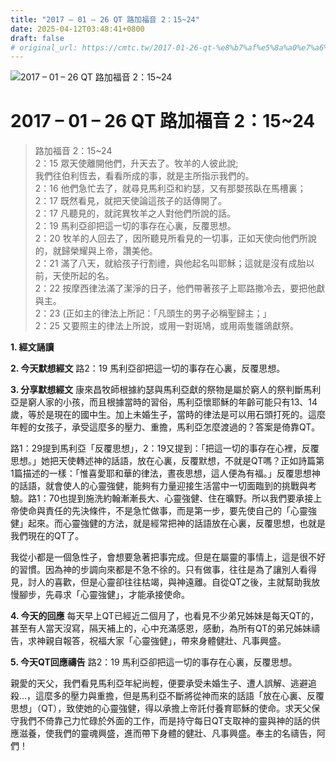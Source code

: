 ```yaml
---
title: "2017 – 01 – 26 QT 路加福音 2：15~24"
date: 2025-04-12T03:48:41+0800
draft: false
# original_url: https://cmtc.tw/2017-01-26-qt-%e8%b7%af%e5%8a%a0%e7%a6%8f%e9%9f%b3-2%ef%bc%9a1524
---
```


![2017 – 01 – 26 QT 路加福音 2：15\~24](/images/qt.jpg   "2017 – 01 – 26 QT 路加福音 2：15\~24")

# 2017 – 01 – 26 QT 路加福音 2：15\~24

> 路加福音 2：15\~24  
> 2：15 眾天使離開他們，升天去了。牧羊的人彼此說;  
> 我們往伯利恆去，看看所成的事，就是主所指示我們的。  
> 2：16 他們急忙去了，就尋見馬利亞和約瑟，又有那嬰孩臥在馬槽裏；  
> 2：17 既然看見，就把天使論這孩子的話傳開了。  
> 2：17 凡聽見的，就詫異牧羊之人對他們所說的話。  
> 2：19 馬利亞卻把這一切的事存在心裏，反覆思想。  
> 2：20 牧羊的人回去了，因所聽見所看見的一切事，正如天使向他們所說的，就歸榮耀與上帝，讚美他。  
> 2：21 滿了八天，就給孩子行割禮，與他起名叫耶穌；這就是沒有成胎以前，天使所起的名。  
> 2：22 按摩西律法滿了潔淨的日子，他們帶著孩子上耶路撒冷去，要把他獻與主。  
> 2：23 (正如主的律法上所記：「凡頭生的男子必稱聖歸主；」  
> 2：25 又要照主的律法上所說，或用一對斑鳩，或用兩隻雛鴿獻祭。

**1.  經文誦讀**

**2.  今天默想經文**
路2：19 馬利亞卻把這一切的事存在心裏，反覆思想。

**3. 分享默想經文**
康來昌牧師根據約瑟與馬利亞獻的祭物是屬於窮人的祭判斷馬利亞是窮人家的小孩，而且根據當時的習俗，馬利亞懷耶穌的年齡可能只有13、14歲，等於是現在的國中生。加上未婚生子，當時的律法是可以用石頭打死的。這麼年輕的女孩子，承受這麼多的壓力、重擔，馬利亞怎麼渡過的？答案是倚靠QT。

路1：29提到馬利亞「反覆思想」，2：19又提到：「把這一切的事存在心裡，反覆思想。」她把天使轉述神的話語，放在心裏，反覆默想，不就是QT嗎？正如詩篇第1篇描述的一樣：「惟喜愛耶和華的律法，晝夜思想，這人便為有福。」反覆思想神的話語，就會使人的心靈強健，能夠有力量迎接生活當中一切面臨到的挑戰與考驗。路1：70也提到施洗約翰漸漸長大、心靈強健、住在曠野。所以我們要承接上帝使命與責任的先決條件，不是急忙做事，而是第一步，要先使自己的「心靈強健」起來。而心靈強健的方法，就是經常把神的話語放在心裏，反覆思想，也就是我們現在的QT了。

我從小都是一個急性子，會想要急著把事完成。但是在屬靈的事情上，這是很不好的習慣。因為神的步調向來都是不急不徐的。只有做事，往往是為了讓別人看得見，討人的喜歡，但是心靈卻往往枯竭，與神遠離。自從QT之後，主就幫助我放慢腳步，先尋求「心靈強健」，才能承接使命。

**4. 今天的回應**
每天早上QT已經近二個月了，也看見不少弟兄姊妹是每天QT的，甚至有人當天沒寫，隔天補上的，心中充滿感恩，感動，為所有QT的弟兄姊妹禱告，求神親自報答，祝福大家「心靈強健」，帶來身體健壯、凡事興盛。

**5. 今天QT回應禱告**
路2：19 馬利亞卻把這一切的事存在心裏，反覆思想。

親愛的天父，我們看見馬利亞年紀尚輕，便要承受未婚生子、遭人誤解、逃避追殺…，這麼多的壓力與重擔，但是馬利亞不斷將從神而來的話語「放在心裏、反覆思想」（QT），致使她的心靈強健，得以承擔上帝託付養育耶穌的使命。求天父保守我們不倚靠己力忙碌於外面的工作，而是持守每日QT支取神的靈與神的話的供應滋養，使我們的靈魂興盛，進而帶下身體的健壯、凡事興盛。奉主的名禱告，阿們！

